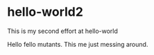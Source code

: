 # hello-world2
This is my second effort at hello-world

Hello fello mutants.  This me just messing around.

